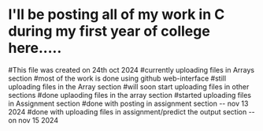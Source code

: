 # I'll be posting all of my work in C during my first year of college here.....
#This file was created on 24th oct 2024
#currently uploading files in Arrays section
#most of the work is done using github web-interface
#still uploading files in the Array section
#will soon start uploading files in other sections
#done uplaoding files in the array section
#started uploading files in Assignment section
#done with posting in assignment section -- nov 13 2024
#done with uploading files in assignment/predict the output section -- on nov 15 2024

